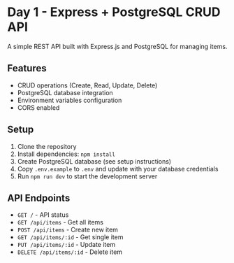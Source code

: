 # Day 1 - Express + PostgreSQL CRUD API

A simple REST API built with Express.js and PostgreSQL for managing items.

## Features

- CRUD operations (Create, Read, Update, Delete)
- PostgreSQL database integration
- Environment variables configuration
- CORS enabled

## Setup

1. Clone the repository
2. Install dependencies: `npm install`
3. Create PostgreSQL database (see setup instructions)
4. Copy `.env.example` to `.env` and update with your database credentials
5. Run `npm run dev` to start the development server

## API Endpoints

- `GET /` - API status
- `GET /api/items` - Get all items
- `POST /api/items` - Create new item
- `GET /api/items/:id` - Get single item
- `PUT /api/items/:id` - Update item
- `DELETE /api/items/:id` - Delete item
